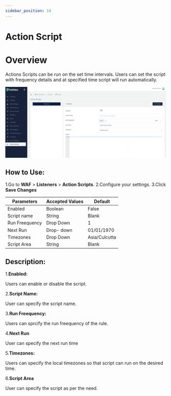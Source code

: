 ```yaml
---
sidebar_position: 14
---
```


# Action Script

# Overview

Actions Scripts can be run on the set time intervals. Users can set the script with frequency details and at specified time script will run automatically.

![Action Script](/img/waf/actionscript.png)

## How to Use:
1.Go to **WAF** > **Listeners** > **Action Scripts**.
2.Configure your settings.
3.Click **Save Changes**

| Parameters | Accepted Values| Default
| ----------- | ----------- |--------- |
|Enabled|Boolean|False
Script name|String|Blank
Run Freequency|Drop Down |1
Next Run|Drop- down|01/01/1970
Timezones|Drop Down|Asia/Culcutta
Script Area|String|Blank

## Description:
1.**Enabled:**

Users can enable or disable the script.

2.**Script Name:**

User can specify the script name.

3.**Run Freequency:**

Users can sprcify the run freequency of the rule.

4.**Next Run**

User can specify the next run time 

5.**Timezones:**

Users can specify the local timezones so that script can run on the desired time.

6.**Script Area**

User can specify the script as per the need.
